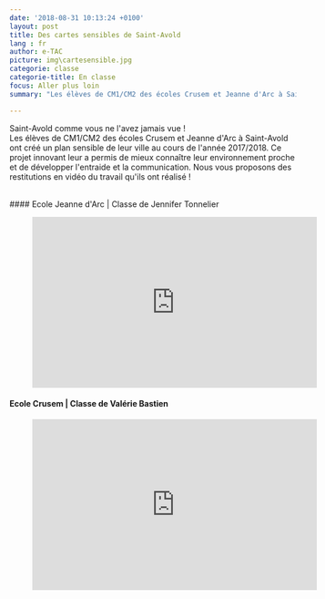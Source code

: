 ```yaml
---
date: '2018-08-31 10:13:24 +0100'
layout: post
title: Des cartes sensibles de Saint-Avold
lang : fr
author: e-TAC
picture: img\cartesensible.jpg
categorie: classe
categorie-title: En classe
focus: Aller plus loin
summary: "Les élèves de CM1/CM2 des écoles Crusem et Jeanne d'Arc à Saint-Avold ont créé une carte sensible de leur ville."

---
```


Saint-Avold comme vous ne l'avez jamais vue !
<br>
Les élèves de CM1/CM2 des écoles Crusem et Jeanne d'Arc à Saint-Avold ont créé un plan sensible de leur ville au cours de l'année 2017/2018.
Ce projet innovant leur a permis de mieux connaître leur environnement proche et de développer l'entraide et la communication.
Nous vous proposons des restitutions en vidéo du travail qu'ils ont réalisé !

<br>
#### Ecole Jeanne d'Arc | Classe de Jennifer Tonnelier
<figure class="video_container">
  <iframe src="http://videos.univ-lorraine.fr/video.php?id=6307" frameborder="0" width="500" height="300"></iframe>
 </figure>

#### Ecole Crusem | Classe de Valérie Bastien 
<figure class="video_container">
  <iframe src="http://videos.univ-lorraine.fr/video.php?id=6306" frameborder="0" width="500" height="300"></iframe>
 </figure>





